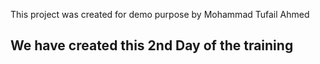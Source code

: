 This project was created for demo purpose by Mohammad Tufail Ahmed

<h2>We have created this 2nd Day of the training</h2>
